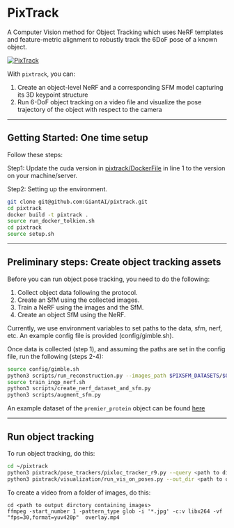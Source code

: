 # PixTrack

A Computer Vision method for Object Tracking which uses NeRF templates and feature-metric alignment to robustly track the 6DoF pose of a known object.

[![PixTrack](https://img.youtube.com/vi/yQtCUS3i9nc/0.jpg)](https://www.youtube.com/watch?v=yQtCUS3i9nc)

With `pixtrack`, you can:
1. Create an object-level NeRF and a corresponding SFM model capturing its 3D keypoint structure
2. Run 6-DoF object tracking on a video file and visualize the pose trajectory of the object with respect to the camera
---

## Getting Started: One time setup

Follow these steps:

Step1: Update the cuda version in [pixtrack/DockerFile](https://github.com/GiantAI/pixtrack/blob/main/Dockerfile#L1) in line 1 to the version on your machine/server. 

Step2: Setting up the environment. 
```bash
git clone git@github.com:GiantAI/pixtrack.git
cd pixtrack
docker build -t pixtrack .
source run_docker_tolkien.sh
cd pixtrack
source setup.sh
```

---

## Preliminary steps: Create object tracking assets

Before you can run object pose tracking, you need to do the following:

1. Collect object data following the protocol.
2. Create an SfM using the collected images.
3. Train a NeRF using the images and the SfM.
4. Create an object SfM using the NeRF.

Currently, we use environment variables to set paths to the data, sfm, nerf, etc.
An example config file is provided (config/gimble.sh).

Once data is collected (step 1), and assuming the paths are set in the config file, run the following (steps 2-4):
```bash
source config/gimble.sh 
python3 scripts/run_reconstruction.py --images_path $PIXSFM_DATASETS/$OBJECT/ --outputs_path $PIXSFM_OUTPUTS/$OBJECT 
source train_ingp_nerf.sh 
python3 scripts/create_nerf_dataset_and_sfm.py
python3 scripts/augment_sfm.py
```

An example dataset of the `premier_protein` object can be found [here](https://drive.google.com/drive/folders/131AnpOUKmA2hQmHMFZO5JdsFy6JYojME?usp=sharing) 

---

## Run object tracking
To run object tracking, do this:

```bash
cd ~/pixtrack
python3 pixtrack/pose_trackers/pixloc_tracker_r9.py --query <path to directory with query images> --out_dir <path to output directory>
python3 pixtrack/visualization/run_vis_on_poses.py --out_dir <path to output directory containing object tracking results>
```

To create a video from a folder of images, do this:
```
cd <path to output dirctory containing images>
ffmpeg -start_number 1 -pattern_type glob -i '*.jpg' -c:v libx264 -vf "fps=30,format=yuv420p"  overlay.mp4
```
